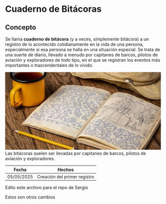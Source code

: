 # Cuaderno de Bitácoras

## Concepto
Se llama **cuaderno de bitácora** (y a veces, simplemente bitácora) a un registro de lo acontecido cotidianamente en la vida de una persona, especialmente si esa persona se halla en una situación especial. Se trata de una suerte de diario, llevado a menudo por capitanes de barcos, pilotos de aviación y exploradores de todo tipo, en el que se registran los eventos más importantes o trascendentales de lo vivido.


![Cuaderno de bitácoras](cuadernoBit.jpg)
Las bitácoras suelen ser llevadas por capitanes de barcos, pilotos de aviación y exploradores.

| Fecha      	| Hechos |
| -------------	| ------ |
| 05/05/2025	| Creación del primer registro


Edito este archivo para el repo de Sergio

Estos son otros cambios
